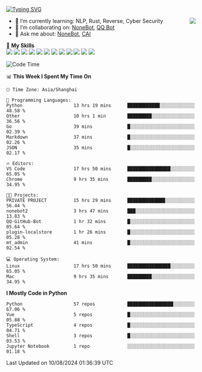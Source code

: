 [![Typing SVG](https://readme-typing-svg.herokuapp.com?size=25&duration=2500&color=8C43EA&vCenter=true&width=200&height=40&lines=Hi+there+%F0%9F%91%8B%F0%9F%8F%BB;I'm+yanyongyu)](https://git.io/typing-svg)

<a href="#">
  <img align="right" src="https://github-readme-stats.vercel.app/api?username=yanyongyu&count_private=true&show_icons=true&bg_color=15,f2f7fd,E0EAFC" />
</a>

- 🌱 I’m currently learning: NLP, Rust, Reverse, Cyber Security
- 👯 I’m collaborating on: [NoneBot](https://github.com/nonebot), [QQ Bot](https://github.com/Mrs4s/go-cqhttp)
- 💬 Ask me about: [NoneBot](https://github.com/nonebot), [CAI](https://github.com/cscs181/CAI)

🌟 **My Skills**  
![](https://img.shields.io/badge/-Python-3e74a2?style=flat-square&logo=Python&logoColor=fff)
![](https://img.shields.io/badge/-TypeScript-3178C6?style=flat-square&logo=TypeScript&logoColor=fff)
![](https://img.shields.io/badge/-Vue-4fc08d?style=flat-square&logo=Vue.js&logoColor=fff)
![](https://img.shields.io/badge/-React-2d98ce?style=flat-square&logo=React&logoColor=fff)
![](https://img.shields.io/badge/-FastAPI-009688?style=flat-square&logo=FastAPI&logoColor=fff)
![](https://img.shields.io/badge/-Linux-000000?style=flat-square&logo=Linux&logoColor=fff)
![](https://img.shields.io/badge/-Docker-2496ED?style=flat-square&logo=Docker&logoColor=fff)
![](https://img.shields.io/badge/-Kubernetes-326CE5?style=flat-square&logo=Kubernetes&logoColor=fff)
![](https://img.shields.io/badge/-GitHub%20Actions-2088FF?style=flat-square&logo=GitHubActions&logoColor=fff)
![](https://img.shields.io/badge/-PostgreSQL-4169E1?style=flat-square&logo=PostgreSQL&logoColor=fff)
![](https://img.shields.io/badge/-Redis-DC382D?style=flat-square&logo=Redis&logoColor=fff)
![](https://img.shields.io/badge/-MongoDB-47A248?style=flat-square&logo=MongoDB&logoColor=fff)

<!--START_SECTION:waka-->
![Code Time](http://img.shields.io/badge/Code%20Time-6%2C504%20hrs%2047%20mins-blue)

📊 **This Week I Spent My Time On** 

```text
🕑︎ Time Zone: Asia/Shanghai

💬 Programming Languages: 
Python                   13 hrs 19 mins      ████████████░░░░░░░░░░░░░   48.58 % 
Other                    10 hrs 1 min        █████████░░░░░░░░░░░░░░░░   36.56 % 
Go                       39 mins             █░░░░░░░░░░░░░░░░░░░░░░░░   02.39 % 
Markdown                 37 mins             █░░░░░░░░░░░░░░░░░░░░░░░░   02.26 % 
JSON                     35 mins             █░░░░░░░░░░░░░░░░░░░░░░░░   02.17 % 

🔥 Editors: 
VS Code                  17 hrs 50 mins      ████████████████░░░░░░░░░   65.05 % 
Chrome                   9 hrs 35 mins       █████████░░░░░░░░░░░░░░░░   34.95 % 

🐱‍💻 Projects: 
PRIVATE PROJECT          15 hrs 29 mins      ██████████████░░░░░░░░░░░   56.44 % 
nonebot2                 3 hrs 47 mins       ███░░░░░░░░░░░░░░░░░░░░░░   13.83 % 
QQ-GitHub-Bot            1 hr 32 mins        █░░░░░░░░░░░░░░░░░░░░░░░░   05.64 % 
plugin-localstore        1 hr 26 mins        █░░░░░░░░░░░░░░░░░░░░░░░░   05.28 % 
mt_admin                 41 mins             █░░░░░░░░░░░░░░░░░░░░░░░░   02.54 % 

💻 Operating System: 
Linux                    17 hrs 50 mins      ████████████████░░░░░░░░░   65.05 % 
Mac                      9 hrs 35 mins       █████████░░░░░░░░░░░░░░░░   34.95 % 
```

**I Mostly Code in Python** 

```text
Python                   57 repos            █████████████████░░░░░░░░   67.06 % 
Vue                      5 repos             █░░░░░░░░░░░░░░░░░░░░░░░░   05.88 % 
TypeScript               4 repos             █░░░░░░░░░░░░░░░░░░░░░░░░   04.71 % 
Shell                    3 repos             █░░░░░░░░░░░░░░░░░░░░░░░░   03.53 % 
Jupyter Notebook         1 repo              ░░░░░░░░░░░░░░░░░░░░░░░░░   01.18 % 
```




 Last Updated on 10/08/2024 01:36:39 UTC
<!--END_SECTION:waka-->
